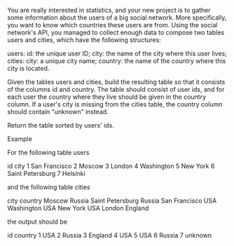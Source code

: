 You are really interested in statistics, and your new project is to gather some information about the users of a big social network. More specifically, you want to know which countries these users are from. Using the social network's API, you managed to collect enough data to compose two tables users and cities, which have the following structures:

users:
id: the unique user ID;
city: the name of the city where this user lives;
cities:
city: a unique city name;
country: the name of the country where this city is located.

Given the tables users and cities, build the resulting table so that it consists of the columns id and country. The table should consist of user ids, and for each user the country where they live should be given in the country column. If a user's city is missing from the cities table, the country column should contain "unknown" instead.

Return the table sorted by users' ids.

Example

For the following table users

id	city
1	San Francisco
2	Moscow
3	London
4	Washington
5	New York
6	Saint Petersburg
7	Helsinki

and the following table cities

city	            country
Moscow	            Russia
Saint Petersburg	Russia
San Francisco	    USA
Washington	        USA
New York	        USA
London	            England

the output should be

id	country
1	USA
2	Russia
3	England
4	USA
5	USA
6	Russia
7	unknown